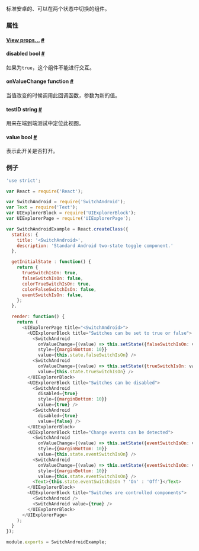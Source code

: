 标准安卓的、可以在两个状态中切换的组件。

### 属性

<div class="props">
	<div class="prop">
		<h4 class="propTitle"><a class="anchor" name="view"></a><a href="view.html#props">View props...</a> <a class="hash-link" href="#view">#</a></h4>
	</div>
	<div class="prop">
		<h4 class="propTitle"><a class="anchor" name="disabled"></a>disabled <span class="propType">bool</span> <a class="hash-link" href="#disabled">#</a></h4>
		<div>
			<p>如果为<code>true</code>，这个组件不能进行交互。</p>
		</div>
	</div>
	<div class="prop">
		<h4 class="propTitle"><a class="anchor" name="onvaluechange"></a>onValueChange <span class="propType">function</span> <a class="hash-link" href="#onvaluechange">#</a></h4>
		<div>
			<p>当值改变的时候调用此回调函数，参数为新的值。</p>
		</div>
	</div>
	<div class="prop">
		<h4 class="propTitle"><a class="anchor" name="testid"></a>testID <span class="propType">string</span> <a class="hash-link" href="#testid">#</a></h4>
		<div>
			<p>用来在端到端测试中定位此视图。</p>
		</div>
	</div>
	<div class="prop">
		<h4 class="propTitle"><a class="anchor" name="value"></a>value <span class="propType">bool</span> <a class="hash-link" href="#value">#</a></h4>
		<div>
			<p>表示此开关是否打开。</p>
		</div>
	</div>
</div>


### 例子

```javascript
'use strict';

var React = require('React');

var SwitchAndroid = require('SwitchAndroid');
var Text = require('Text');
var UIExplorerBlock = require('UIExplorerBlock');
var UIExplorerPage = require('UIExplorerPage');

var SwitchAndroidExample = React.createClass({
  statics: {
    title: '<SwitchAndroid>',
    description: 'Standard Android two-state toggle component.'
  },

  getInitialState : function() {
    return {
      trueSwitchIsOn: true,
      falseSwitchIsOn: false,
      colorTrueSwitchIsOn: true,
      colorFalseSwitchIsOn: false,
      eventSwitchIsOn: false,
    };
  },

  render: function() {
    return (
      <UIExplorerPage title="<SwitchAndroid>">
        <UIExplorerBlock title="Switches can be set to true or false">
          <SwitchAndroid
            onValueChange={(value) => this.setState({falseSwitchIsOn: value})}
            style={{marginBottom: 10}}
            value={this.state.falseSwitchIsOn} />
          <SwitchAndroid
            onValueChange={(value) => this.setState({trueSwitchIsOn: value})}
            value={this.state.trueSwitchIsOn} />
        </UIExplorerBlock>
        <UIExplorerBlock title="Switches can be disabled">
          <SwitchAndroid
            disabled={true}
            style={{marginBottom: 10}}
            value={true} />
          <SwitchAndroid
            disabled={true}
            value={false} />
        </UIExplorerBlock>
        <UIExplorerBlock title="Change events can be detected">
          <SwitchAndroid
            onValueChange={(value) => this.setState({eventSwitchIsOn: value})}
            style={{marginBottom: 10}}
            value={this.state.eventSwitchIsOn} />
          <SwitchAndroid
            onValueChange={(value) => this.setState({eventSwitchIsOn: value})}
            style={{marginBottom: 10}}
            value={this.state.eventSwitchIsOn} />
          <Text>{this.state.eventSwitchIsOn ? 'On' : 'Off'}</Text>
        </UIExplorerBlock>
        <UIExplorerBlock title="Switches are controlled components">
          <SwitchAndroid />
          <SwitchAndroid value={true} />
        </UIExplorerBlock>
      </UIExplorerPage>
    );
  }
});

module.exports = SwitchAndroidExample;
```